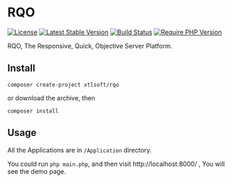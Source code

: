 # RQO
[![License](https://poser.pugx.org/xtlsoft/rqo/license)](https://packagist.org/packages/xtlsoft/rqo)
[![Latest Stable Version](https://poser.pugx.org/xtlsoft/rqo/v/stable)](https://packagist.org/packages/xtlsoft/rqo)
[![Build Status](https://travis-ci.org/xtlsoft/RQO.svg?branch=master)](https://travis-ci.org/xtlsoft/RQO)
[![Require PHP Version](https://img.shields.io/badge/php-5.6+-blue.svg)](https://php.net/)

RQO, The Responsive, Quick, Objective Server Platform.

## Install
```
composer create-project xtlsoft/rqo
```

or download the archive, then
```
composer install
```

## Usage
All the Applications are in `/Application` directory.

You could run `php main.php`, and then visit http://localhost:8000/ ,
You will see the demo page.
